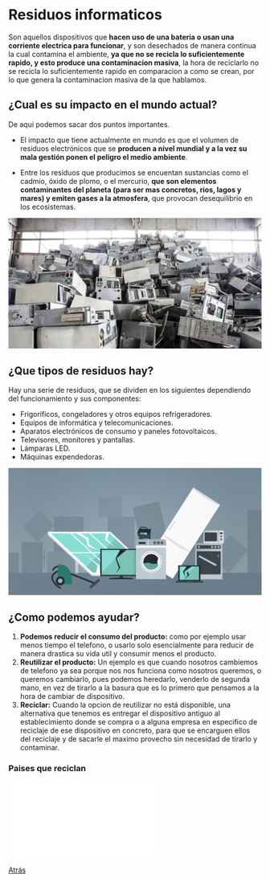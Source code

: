 # Residuos informaticos
Son aquellos dispositivos que **hacen uso de una bateria o usan una corriente electrica para funcionar**, y son desechados de manera continua la cual contamina el ambiente, **ya que no se recicla lo suficientemente rapido, y esto produce una contaminacion masiva**, la hora de reciclarlo no se recicla lo suficientemente rapido en comparacion a como se crean, por lo que genera la contaminacion masiva de la que hablamos.

## ¿Cual es su impacto en el mundo actual?
De aqui podemos sacar dos puntos importantes.
* El impacto que tiene actualmente en mundo es que el volumen de residuos electrónicos que se **producen a nivel mundial y a la vez su mala gestión ponen el peligro el medio ambiente**. 

* Entre los residuos que producimos se encuentan sustancias como el cadmio, óxido de plomo, o el mercurio, **que son elementos contaminantes del planeta (para ser mas concretos, rios, lagos y mares) y emiten gases a la atmosfera**, que provocan desequilibrio en los ecosistemas.

![residuos1](/Imagenes/residuos1.jpg)

## ¿Que tipos de residuos hay? 
Hay una serie de residuos, que se dividen en los siguientes dependiendo del funcionamiento y sus componentes:
* Frigoríficos, congeladores y otros equipos refrigeradores.
* Equipos de informática y telecomunicaciones.
* Aparatos electrónicos de consumo y paneles fotovoltaicos.
* Televisores, monitores y pantallas.
* Lámparas LED.
* Máquinas expendedoras.

![residuos2](/Imagenes/residuos2.jpg)

## ¿Como podemos ayudar?
1. **Podemos reducir el consumo del producto:** como por ejemplo usar menos tiempo el telefono, o usarlo solo esencialmente para reducir de manera drastica su vida utíl y consumir menos el producto.
2. **Reutilizar el producto:** Un ejemplo es que cuando nosotros cambiemos de telefono ya sea porque nos nos funciona como nosotros queremos, o queremos cambiarlo, pues podemos heredarlo, venderlo de segunda mano, en vez de tirarlo a la basura que es lo primero que pensamos a la hora de cambiar de dispositivo.
3. **Reciclar:** Cuando la opcion de reutilizar no está disponible, una alternativa que tenemos es entregar el dispositivo antiguo al establecimiento donde se compra o a alguna empresa en especifico de reciclaje de ese dispositivo en concreto, para que se encarguen ellos del reciclaje y de sacarle el maximo provecho sin necesidad de tirarlo y contaminar.


### Paises que reciclan
![Paises_que_reciclan](/Documentos/pdfs/infografiapqr.pdf)

[Atrás](/README.md)
